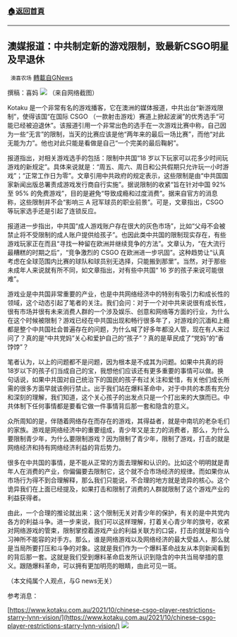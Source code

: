 ###  [:house:返回首頁](https://github.com/ourhimalayas/txt)
---


## 澳媒报道：中共制定新的游戏限制，致最新CSGO明星及早退休
` 澳喜农场` [轉載自GNews](https://gnews.org/zh-hans/1597620/)

撰稿：喜妈
![](https://assets.gnews.org/wp-content/uploads/2021/10/喜妈.png)
（来自网络截图）

Kotaku 是一个非常有名的游戏播客，它在澳洲的媒体报道，中共出台“新游戏限制”，使得该国“在国际 CSGO （一款射击游戏）赛道上掀起波澜”的优秀选手“可能已经被迫退休”。该报道引用一个非常出色的选手在一次游戏比赛中称，自己因为一些“无言”的限制，当天的比赛应该是他“两年来的最后一场比赛”，而他“对此无能为力”。他也对此只能是看做是自己“一个完美的最后鞠躬”。

报道指出，对相关游戏选手的包括：限制中共国“18 岁以下玩家可以花多少时间玩游戏的新规定”。具体来说就是：“周五、周六、周日和公共假期只允许玩一小时游戏”；“正常工作日为零”。文章引用中共政府的规定表示，这些限制是由“中共国国家新闻出版总署责成游戏发行商自行实施”。据说限制的收紧“旨在针对中国 92% 至 95% 的免费游戏”，目的是避免“导致成瘾和过度消费”。据来自官方的消息称，这些限制并不会“影响三 A 冠军球员的职业前景”。可是，文章指出，CSGO等玩家选手还是引起了连锁反应。

报道进一步指出，中共国“成人游戏账户存在很大的灰色市场”，比如“父母不会被禁止将不受限制的成人账户提供给孩子”。也因此类中共国的限制现实存在，有些游戏玩家正在而且“寻找一种留在欧洲并继续竞争的方法”。文章认为，“在大流行最糟糕的时期之后”，“竞争激烈的 CSGO 在欧洲进一步巩固”。这种趋势让“认真考虑在全球范围内比赛的球队和球员别无选择，只能搬到那里”。当然，对于那些未成年人来说就有所不同，如文章指出，对有些中共国“ 16 岁的孩子来说可能很难”。

游戏业是中共国非常重要的产业，也是中共网络经济中的特别有吸引力和成长性的领域，这个动态引起了笔者的关注。我们会问：对于一个对中共来说很有成长性，很有市场并很有未来消费人群的一个涉及娱乐、创意和网络等方面的行业，为什么在这个时候被限制？游戏已经在中共国出现和畅行很多年了，对游戏的沉湎和上瘾都是整个中共国社会普遍存在的问题，为什么喊了好多年都没人管，现在有人来过问了？真的是“中共党妈”关心和爱护自己的“孩子”？真的是草民成了“党妈”的“香饽饽”？

笔者认为，以上的问题都不是问题，因为根本是不成其为问题。如果中共真的将18岁以下的孩子们当成自己的宝，我想他们应该还有更多重要的事情可以做。换句话说，如果中共国对自己统治下的国民的孩子有过关注和爱惜，有关他们成长所需的很多方面早就该例行禁止。出于我们站在爆料革命中，对于中共的本质有充分和深刻的理解，我们知道，这个关心孩子的出发点只是一个打出来的大旗而已。中共体制下任何事情都是要看它做一件事情背后那一套和隐含的意义。

众所周知的是，伴随着网络存在而存在的游戏，其得益者，就是中南坑的老杂毛们的家族。游戏是网络经济中的重要组成，青少年又是主力的消费者，那么，为什么要限制青少年，为什么要限制游戏？因为限制了青少年，限制了游戏，打击的就是网络经济和持有网络经济利益的背后势力。

很多在中共国的事情，是不能从正常的方面去理解和认识的。比如这个明明就是青年人在消费的产业，你偏偏要去限制它，这个就不合市场经济的规律。而如果你从市场行为得不到合理解释，那么我们只能说，不合理的地方就是诡异的核心。这个诡异我们在上面已经提及，如果打击和限制了消费的人群就限制了这个游戏产业的利益获得者。

由此，一个合理的推论就出来：这个限制无关对青少年的保护，有关的是中共党内各方的利益斗争。进一步来说，我们可以这样理解，打着关心青少年的旗号，收紧对网络游戏的管束，限制掌控着游戏产业的利益关联方的口袋，打击的就是和当今习神所不能容的对手方。那么，谁是网络游戏以及网络经济的最大受益人，那么就是当局所要打压和斗争的对象。这就是我们作为一个爆料革命战友从本则新闻看到的背后那一套。这就是我们受到爆料革命启发所认识到隐含的中共当局举措的意义。跟随爆料革命，可以拥有更加明亮的眼睛，由此可见一斑。

（本文纯属个人观点，与G news无关）

参考消息：

[https://www.kotaku.com.au/2021/10/chinese-csgo-player-restrictions-starry-lynn-vision/](https://www.kotaku.com.au/2021/10/chinese-csgo-player-restrictions-starry-lynn-vision/)
![](https://assets.gnews.org/wp-content/uploads/2021/10/澳喜图标2-1.jpg)
